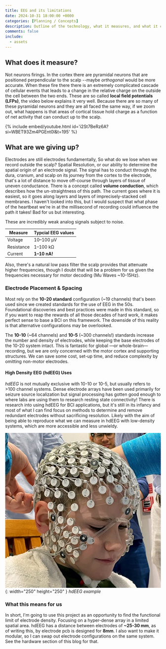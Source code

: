 ```yaml
---
title: EEG and its limitations
date: 2024-10-31 18:00:00 +0000
categories: [Planning / Concepts]
description: Outline of the technology, what it measures, and what it can't.
comments: false
include:
  - assets
---
```


## What does it measure?
Not neurons firings. In the cortex there are pyramidal neurons that are positioned perpendicular to the scalp --maybe *orthogonal* would be more accurate. When these fire there there is an extremely complicated cascade of cellular events that leads to a change in the relative charge on the outside the cell between the two ends. These are so called **local field potentials (LFPs)**, the video below explains it very well. Because there are so many of these pyramidal neurons and they are all faced the same way, if we zoom out, what happens is that areas of cortical tissue hold charge as a function of net activity that can conduct up to the scalp. 

{% include embed/youtube.html id='i2St7BeRz6A?si=WBET93Zm4PGEnt0l&t=195' %}

## What are we giving up?

Electrodes are still electrodes fundamentally, So what do we lose when we record outside the scalp? Spatial Resolution, or our ability to determine the spatial origin of an electrode signal. The signal has to conduct through the dura, cranium, and scalp on its journey from the cortex to the electrode, that's a lot of distance to move off-course through layers of tissue of uneven conductance. There is a concept called **volume conduction**, which describes how the un-straightness of this path. The current goes where it is easiest, so it goes along layers and layers of imprecisely-stacked cell membranes. I haven't looked into this, but I would suspect that what phase of the heartbeat we're in at the millisecond of recording could influence the path it takes! Bad for us but interesting.

These are incredibly weak analog signals subject to noise. 

| Measure                           | Typcial EEG values|
| --------------------------------- | ----------------  |
| Voltage                           | 10–100 µV         |
| Resistance                        | 1–100 kΩ          |
| Current                           | **1–10 nA!**      |

Also, there's a natural low pass filter the scalp provides that attenuate higher frequencies, though I doubt that will be a problem for us given the frequencies necessary for motor decoding (Mu Waves ~10-15Hz).

### Electrode Placement & Spacing

Most rely on the **10-20 standard** configuration (~19 channels) that's been used since we created standards for the use of EEG in the 50s. Foundational discoveries and best practices were made in this standard, so if you want to reap the rewards of all those decades of hard work, it makes perfect sense to base a BCI on this framework. The downside of this reality is that alternative configurations may be overlooked. 

The **10-10** (~64 channels) and **10-5** (~300 channels!) standards increase the number and density of electrodes, while keeping the base electrodes of the 10-20 system intact. This is fantastic for global  —or whole-brain— recording, but we are only concerned with the motor cortex and supporting structures. We can save some cost, set-up time, and reduce complexity by omitting non-motor electrodes. 

#### High Density EEG (hdEEG) Uses

*hdEEG* is not mutually exclusive with 10-10 or 10-5, but usually refers to >100 channel systems. Dense electrode arrays have been used primarily for seizure source localization but signal processing has gotten good enough to where labs are using them to research resting state connectivity! There is research into using hdEEG for BCI applications, but it's still in its infancy and most of what I can find focus on methods to determine and remove redundant electrodes without sacrificing resolution. Likely with the aim of being able to reproduce what we can measure in hdEEG with low-density systems, which are more accessible and less unwieldy.

![Desktop View](/assets/img/post-images/hd-eeg-fig1_webp.png){: width="250" height="250" }
_hdEEG example_

### What this means for us

In short, I'm going to use this project as an opportunity to find the functional limit of electrode density. Focusing on a hyper-dense array in a limited spatial area. hdEEG has a distance between electrodes of **~25-30 mm**, as of writing this, by electrode pcb is designed for **8mm**. I also want to make it modular, so I can swap out electrode configurations on the same system. See the hardware section of this blog for that. 